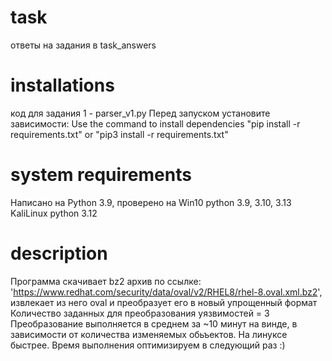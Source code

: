 # task
ответы на задания в task_answers

# installations
код для задания 1 - parser_v1.py
Перед запуском установите зависимости:
 Use the command to install dependencies "pip install -r requirements.txt" or 
"pip3 install -r requirements.txt"

# system requirements
Написано на Python 3.9,
проверено на Win10 python 3.9, 3.10, 3.13
             KaliLinux python 3.12

# description
Программа скачивает bz2 архив по ссылке: 'https://www.redhat.com/security/data/oval/v2/RHEL8/rhel-8.oval.xml.bz2', извлекает из него oval и преобразует его в новый упрощенный формат
Количество заданных для преобразования уязвимостей = 3
Преобразование выполняется в среднем за ~10 минут на винде, в зависимости от количества изменяемых обьъектов. На линуксе быстрее. Время выполнения оптимизируем в следующий раз :)
